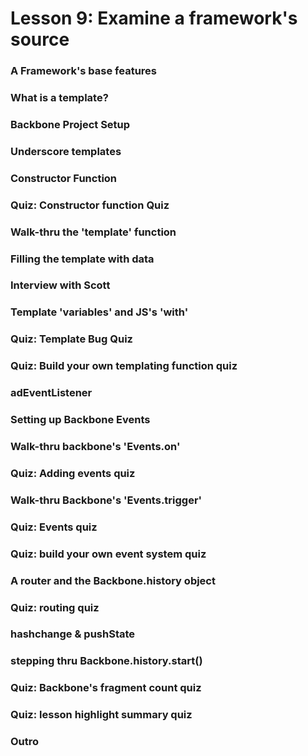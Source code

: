 # Lesson 9: Examine a framework's source

### A Framework's base features
### What is a template?
### Backbone Project Setup
### Underscore templates
### Constructor Function
### Quiz: Constructor function Quiz
### Walk-thru the 'template' function
### Filling the template with data
### Interview with Scott
### Template 'variables' and JS's 'with'
### Quiz: Template Bug Quiz
### Quiz: Build your own templating function quiz
### adEventListener
### Setting up Backbone Events
### Walk-thru backbone's 'Events.on'
### Quiz: Adding events quiz
### Walk-thru Backbone's 'Events.trigger'
### Quiz: Events quiz
### Quiz: build your own event system quiz
### A router and the Backbone.history object
### Quiz: routing quiz
### hashchange & pushState
### stepping thru Backbone.history.start()
### Quiz: Backbone's fragment count quiz
### Quiz: lesson highlight summary quiz
### Outro
